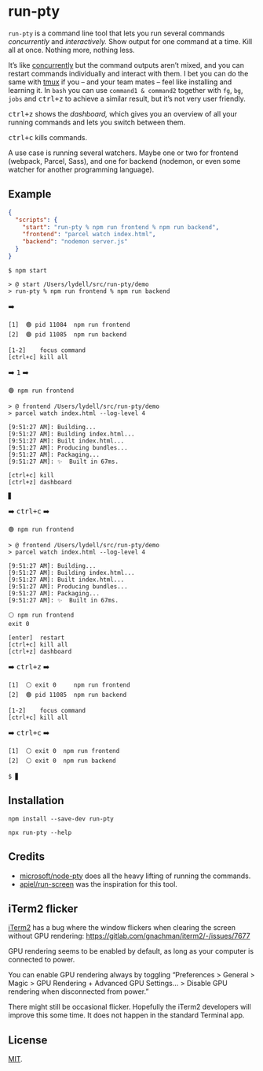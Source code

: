 # run-pty

`run-pty` is a command line tool that lets you run several commands _concurrently_ and _interactively._ Show output for one command at a time. Kill all at once. Nothing more, nothing less.

It’s like [concurrently] but the command outputs aren’t mixed, and you can restart commands individually and interact with them. I bet you can do the same with [tmux] if you – and your team mates – feel like installing and learning it. In `bash` you can use `command1 & command2` together with `fg`, `bg`, `jobs` and <kbd>ctrl+z</kbd> to achieve a similar result, but it’s not very user friendly.

<kbd>ctrl+z</kbd> shows the _dashboard,_ which gives you an overview of all your running commands and lets you switch between them.

<kbd>ctrl+c</kbd> kills commands.

A use case is running several watchers. Maybe one or two for frontend (webpack, Parcel, Sass), and one for backend (nodemon, or even some watcher for another programming language).

## Example

```json
{
  "scripts": {
    "start": "run-pty % npm run frontend % npm run backend",
    "frontend": "parcel watch index.html",
    "backend": "nodemon server.js"
  }
}
```

```
$ npm start

> @ start /Users/lydell/src/run-pty/demo
> run-pty % npm run frontend % npm run backend
```

➡️

```
[1]  🟢 pid 11084  npm run frontend
[2]  🟢 pid 11085  npm run backend

[1-2]    focus command
[ctrl+c] kill all
```

➡️ <kbd>1</kbd> ️️➡️

```
🟢 npm run frontend

> @ frontend /Users/lydell/src/run-pty/demo
> parcel watch index.html --log-level 4

[9:51:27 AM]: Building...
[9:51:27 AM]: Building index.html...
[9:51:27 AM]: Built index.html...
[9:51:27 AM]: Producing bundles...
[9:51:27 AM]: Packaging...
[9:51:27 AM]: ✨  Built in 67ms.

[ctrl+c] kill
[ctrl+z] dashboard

▊
```

➡️ <kbd>ctrl+c</kbd> ➡️

```
🟢 npm run frontend

> @ frontend /Users/lydell/src/run-pty/demo
> parcel watch index.html --log-level 4

[9:51:27 AM]: Building...
[9:51:27 AM]: Building index.html...
[9:51:27 AM]: Built index.html...
[9:51:27 AM]: Producing bundles...
[9:51:27 AM]: Packaging...
[9:51:27 AM]: ✨  Built in 67ms.

⚪ npm run frontend
exit 0

[enter]  restart
[ctrl+c] kill all
[ctrl+z] dashboard
```

➡️ <kbd>ctrl+z</kbd> ➡️

```
[1]  ⚪ exit 0     npm run frontend
[2]  🟢 pid 11085  npm run backend

[1-2]    focus command
[ctrl+c] kill all
```

➡️ <kbd>ctrl+c</kbd> ➡️

```
[1]  ⚪ exit 0  npm run frontend
[2]  ⚪ exit 0  npm run backend

$ ▊
```

## Installation

`npm install --save-dev run-pty`

`npx run-pty --help`

## Credits

- [microsoft/node-pty] does all the heavy lifting of running the commands.
- [apiel/run-screen] was the inspiration for this tool.

## iTerm2 flicker

[iTerm2] has a bug where the window flickers when clearing the screen without GPU rendering: <https://gitlab.com/gnachman/iterm2/-/issues/7677>

GPU rendering seems to be enabled by default, as long as your computer is connected to power.

You can enable GPU rendering always by toggling “Preferences > General > Magic > GPU Rendering + Advanced GPU Settings… > Disable GPU rendering when disconnected from power.”

There might still be occasional flicker. Hopefully the iTerm2 developers will improve this some time. It does not happen in the standard Terminal app.

## License

[MIT](LICENSE).

[apiel/run-screen]: https://github.com/apiel/run-screen
[concurrently]: https://github.com/kimmobrunfeldt/concurrently
[iterm2]: https://www.iterm2.com/
[microsoft/node-pty]: https://github.com/microsoft/node-pty
[tmux]: https://github.com/tmux/tmux
